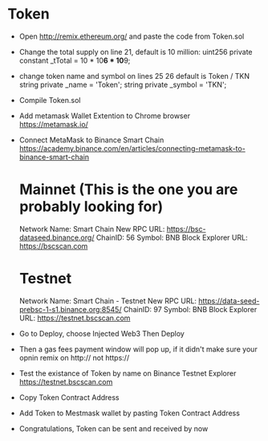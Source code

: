 # Token

- Open http://remix.ethereum.org/ and paste the code from Token.sol
- Change the total supply on line 21, default is 10 million: 
      uint256 private constant _tTotal = 10 * 10**6 * 10**9;
- change token name and symbol on lines 25 26 default is Token / TKN
      string private _name = 'Token';
      string private _symbol = 'TKN';
- Compile Token.sol

- Add metamask Wallet Extention to Chrome browser https://metamask.io/
- Connect MetaMask to Binance Smart Chain https://academy.binance.com/en/articles/connecting-metamask-to-binance-smart-chain
    
    # Mainnet (This is the one you are probably looking for)
    Network Name: Smart Chain
    New RPC URL: https://bsc-dataseed.binance.org/
    ChainID: 56
    Symbol: BNB
    Block Explorer URL: https://bscscan.com

    # Testnet
    Network Name: Smart Chain - Testnet
    New RPC URL: https://data-seed-prebsc-1-s1.binance.org:8545/
    ChainID: 97
    Symbol: BNB
    Block Explorer URL: https://testnet.bscscan.com

- Go to Deploy, choose Injected Web3 Then Deploy
- Then a gas fees payment window will pop up, if it didn't make sure your opnin remix on http:// not https://
- Test the existance of Token by name on Binance Testnet Explorer https://testnet.bscscan.com
- Copy Token Contract Address
- Add Token to Mestmask wallet by pasting Token Contract Address
- Congratulations, Token can be sent and received by now
